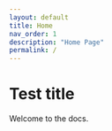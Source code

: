 ```yaml
---
layout: default
title: Home
nav_order: 1
description: "Home Page"
permalink: /
---
```


# Test title

Welcome to the docs.